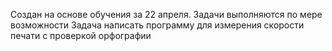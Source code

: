 Создан на основе обучения за 22 апреля. 
Задачи выполняются по мере возможности
Задача написать программу для измерения скорости печати с проверкой орфографии
